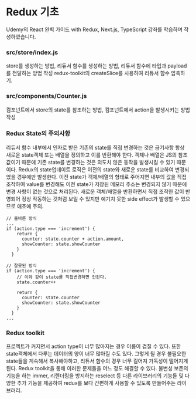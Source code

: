 # Redux 기초
Udemy의 React 완벽 가이드 with Redux, Next.js, TypeScript 강좌를 학습하며 작성하였습니다.

### src/store/index.js
store를 생성하는 방법, 리듀서 함수를 생성하는 방법, 리듀서 함수에 타입과 payload를 전달하는 방법 작성
redux-toolkit의 createSlice를 사용하여 리듀서 함수 압축하기.

### src/components/Counter.js
컴포넌트에서 store의 state를 참조하는 방법, 컴포넌트에서 action을 발생시키는 방법 작성


### Redux State의 주의사항
리듀서 함수 내부에서 인자로 받은 기존의 state를 직접 변경하는 것은 금기사항
항상 새로운 state객체 또는 배열을 정의하고 이를 반환해야 한다.
객체나 배열은 JS의 참조값이기 때문에 기존 state를 변경하는 것은 의도치 않은 동작을 발생시킬 수 있기 때문이다.
Redux의 state업데이트 로직은 이전의 state와 새로운 state를 비교하여 변경되었을 경우에만 발생한다.
이전 state가 객체/배열의 형태로 주어지면 내부의 값을 직접 조작하여 value를 변경해도 이전 state가 저장된 메모리 주소는 변경되지 않기 때문에 변경 사항이 없는 것으로 처리된다.
새로운 객체/배열을 반환하면서 직접 조작한 값이 반영되어 정상 작동하는 것처럼 보일 수 있지만 예기치 못한 side effect가 발생할 수 있으므로 애초에 주의.

```
// 올바른 방식
...
if (action.type === 'increment') {
    return {
      counter: state.counter + action.amount,
      showCounter: state.showCounter
    }
  }

// 잘못된 방식
if (action.type === 'increment') {
    // 이와 같이 state를 직접변경하면 안된다.
    state.counter++

    return {
      counter: state.counter
      showCounter: state.showCounter
    }
  }
...
```

### Redux toolkit
프로젝트가 커지면서 action type이 너무 많아지는 경우 이름이 겹칠 수 있다. 또한 state객체에서 다루는 데이터의 양이 너무 많아질 수도 있다.
그렇게 될 경우 불필요한 state들을 계속해서 복사해야하고, 리듀서 함수의 경우 너무 길어져 가독성이 떨어지게 된다.
Redux toolkit을 통해 이러한 문제들을 어느 정도 해결할 수 있다. 불변성 보존의 기능을 하는 immer, 리렌더링을 방지하는 reselect 등 다른 라이브러리의 기능들 및 다양한 추가 기능을 제공하여 redux를 보다 간편하게 사용할 수 있도록 만들어주는 라이브러리.